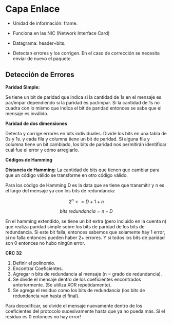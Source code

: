 # Capa Enlace

- Unidad de información: frame.

- Funciona en las NIC (Network Interface Card)

- Datagrama: header+bits.

- Detectan errores y los corrigen. En el caso de corrección se necesita enviar
  de nuevo el paquete.

## Detección de Errores

**Paridad Simple:**

Se tiene un bit de paridad que indica si la cantidad de 1s en el mensaje es
par/impar dependiendo si la paridad es par/impar. Si la cantidad de 1s no cuadra
con lo mismo que indica el bit de paridad entonces se sabe que el mensaje es
inválido.

**Paridad de dos dimensiones**

Detecta y corrige errores en bits individuales. Divide los bits en una tabla de
0s y 1s. y cada fila y columna tiene un bit de paridad. Si alguna fila y columna
tiene un bit cambiado, los bits de paridad nos permitirán identificar cuál fue
el error y cómo arreglarlo.

**Códigos de Hamming**

**Distancia de Hamming**: La cantidad de bits que tienen que cambiar para que un
código válido se transforme en otro código válido.

Para los código de Hamming D es la data que se tiene que transmitir y n es el
largo del mensaje ya con los bits de redundancia:

$$
2^n>= D+1+n
$$

$$
bits\ redundancia = n-D
$$

En el hamming extendido, se tiene un bit extra (pero incluido en la cuenta n)
que realiza paridad simple sobre los bits de paridad de los bits de redundancia.
Si este bit falla, entonces sabemos que solamente hay 1 error, si no falla
entonces pueden haber 2+ errores. Y si todos los bits de paridad son 0 entonces
no hubo ningún error.

**CRC 32**

1. Definir el polinomio.
1. Encontrar Coeficientes.
1. Agregar n bits de redundancia al mensaje (n = grado de redundancia).
1. Se divide el mensaje dentro de los coeficientes encontrados anteriormente.
   (Se utiliza XOR repetidamente).
1. Se agrega el residuo como los bits de redundancia (los bits de redundancia
   van hasta el final).

Para decodificar, se divide el mensaje nuevamente dentro de los coeficientes del
protocolo sucesivamente hasta que ya no pueda más. Si el residuo es 0 entonces
no hay error!
